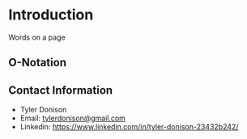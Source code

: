 # Introduction

Words on a page

## O-Notation

## Contact Information

* Tyler Donison
* Email: tylerdonison@gmail.com
* Linkedin: https://www.linkedin.com/in/tyler-donison-23432b242/
